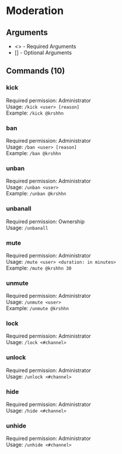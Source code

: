 
# Moderation

## Arguments
* <> - Required Arguments
* [] - Optional Arguments

## Commands (10)

### kick  
Required permission: Administrator  
Usage: `/kick <user> [reason]`  
Example: `/kick @krshhn`  

### ban
Required permission: Administrator  
Usage: `/ban <user> [reason]`  
Example: `/ban @krshhn`  

### unban
Required permission: Administrator  
Usage: `/unban <user>`  
Example: `/unban @krshhn`  

### unbanall
Required permission: Ownership  
Usage: `/unbanall`  

### mute
Required permission: Administrator  
Usage: `/mute <user> <duration: in minutes>`  
Example: `/mute @krshhn 30`

### unmute
Required permission: Administrator  
Usage: `/unmute <user>`  
Example: `/unmute @krshhn`  

### lock
Required permission: Administrator  
Usage: `/lock <#channel>`

### unlock
Required permission: Administrator  
Usage: `/unlock <#channel>`

### hide
Required permission: Administrator  
Usage: `/hide <#channel>`

###  unhide
Required permission: Administrator  
Usage: `/unhide <#channel>`

